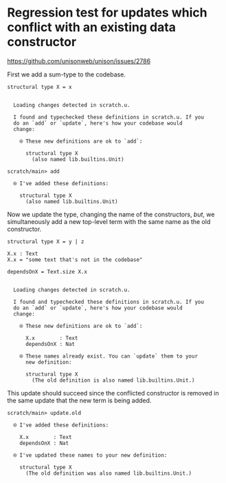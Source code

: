 # Regression test for updates which conflict with an existing data constructor

https://github.com/unisonweb/unison/issues/2786

First we add a sum-type to the codebase.

``` unison
structural type X = x
```

``` ucm

  Loading changes detected in scratch.u.

  I found and typechecked these definitions in scratch.u. If you
  do an `add` or `update`, here's how your codebase would
  change:
  
    ⍟ These new definitions are ok to `add`:
    
      structural type X
        (also named lib.builtins.Unit)

```
``` ucm
scratch/main> add

  ⍟ I've added these definitions:
  
    structural type X
      (also named lib.builtins.Unit)

```
Now we update the type, changing the name of the constructors, *but*, we simultaneously
add a new top-level term with the same name as the old constructor.

``` unison
structural type X = y | z

X.x : Text
X.x = "some text that's not in the codebase"

dependsOnX = Text.size X.x
```

``` ucm

  Loading changes detected in scratch.u.

  I found and typechecked these definitions in scratch.u. If you
  do an `add` or `update`, here's how your codebase would
  change:
  
    ⍟ These new definitions are ok to `add`:
    
      X.x        : Text
      dependsOnX : Nat
    
    ⍟ These names already exist. You can `update` them to your
      new definition:
    
      structural type X
        (The old definition is also named lib.builtins.Unit.)

```
This update should succeed since the conflicted constructor
is removed in the same update that the new term is being added.

``` ucm
scratch/main> update.old

  ⍟ I've added these definitions:
  
    X.x        : Text
    dependsOnX : Nat
  
  ⍟ I've updated these names to your new definition:
  
    structural type X
      (The old definition was also named lib.builtins.Unit.)

```
